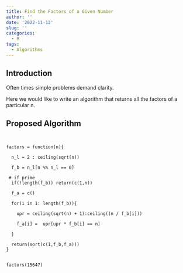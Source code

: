 ```yaml
---
title: Find the Factors of a Given Number
author: ''
date: '2022-11-12'
slug: ''
categories:
  - R
tags:
  - Algorithms
---
```


## Introduction

Often times simple problems demand clarity. 

Here we would like to write an algorithm that returns all the factors of a particular n.  



## Proposed Algorithm

```{r}


factors = function(n){
  
  n_l = 2 : ceiling(sqrt(n))
  
  f_b = n_l[n %% n_l == 0]
  
 # if prime 
  if(!length(f_b)) return(c(1,n))
  
  f_a = c()
  
  for(i in 1: length(f_b)){
    
    upr = ceiling(sqrt(n) + 1):ceiling((n / f_b[i]))
    
    f_a[i] =  upr[upr * f_b[i] == n]
    
  }
  
  return(sort(c(1,f_b,f_a)))
}


factors(15647)
```